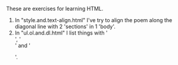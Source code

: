 These are exercises for learning HTML.
1. In "style.and.text-align.html" I've try to align the poem along the diagonal line with 2 'sections' in 1 'body'.
2. In "ul.ol.and.dl.html" I list things with '<ul></ul>', '<ol></ol>' and '<dl> </dl>'.
